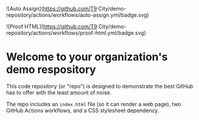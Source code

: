 ![Auto Assign](https://github.com/T9 City/demo-repository/actions/workflows/auto-assign.yml/badge.svg)

![Proof HTML](https://github.com/T9 City/demo-repository/actions/workflows/proof-html.yml/badge.svg)

# Welcome to your organization's demo respository
This code repository (or "repo") is designed to demonstrate the best GitHub has to offer with the least amount of noise.

The repo includes an `index.html` file (so it can render a web page), two GitHub Actions workflows, and a CSS stylesheet dependency.
